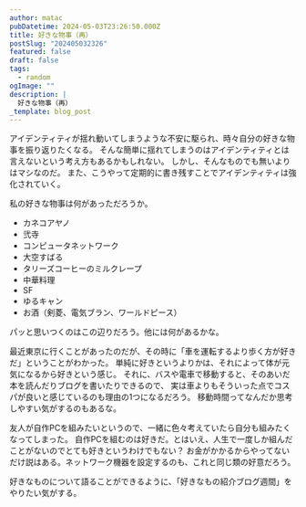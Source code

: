 ```yaml
---
author: matac
pubDatetime: 2024-05-03T23:26:50.000Z
title: 好きな物事（再）
postSlug: "202405032326"
featured: false
draft: false
tags:
  - random
ogImage: ""
description: |
  好きな物事（再）
_template: blog_post
---
```


アイデンティティが揺れ動いてしまうような不安に駆られ、時々自分の好きな物事を振り返りたくなる。
そんな簡単に揺れてしまうのはアイデンティティとは言えないという考え方もあるかもしれない。
しかし、そんなものでも無いよりはマシなのだ。
また、こうやって定期的に書き残すことでアイデンティティは強化されていく。

私の好きな物事は何があっただろうか。

- カネコアヤノ
- 弐寺
- コンピュータネットワーク
- 大空すばる
- タリーズコーヒーのミルクレープ
- 中華料理
- SF
- ゆるキャン
- お酒（剣菱、電気ブラン、ワールドピース）

パッと思いつくのはこの辺りだろう。他には何があるかな。

最近東京に行くことがあったのだが、その時に「車を運転するより歩く方が好きだ」ということがわかった。
単純に好きというよりかは、それによって体が元気になるから好きという感じ。
それに、バスや電車で移動すると、そのあいだ本を読んだりブログを書いたりできるので、
実は車よりもそういった点でコスパが良いと感じているのも理由の1つになるだろう。
移動時間ってなんだか思考しやすい気がするのもあるな。

友人が自作PCを組みたいというので、一緒に色々考えていたら自分も組みたくなってしまった。
自作PCを組むのは好きだ。とはいえ、人生で一度しか組んだことがないのでとても好きというわけでもない？
お金がかかるからやってないだけ説はある。ネットワーク機器を設定するのも、これと同じ類の好意だろう。

好きなものについて語ることができるように、「好きなもの紹介ブログ週間」をやりたい気がする。
